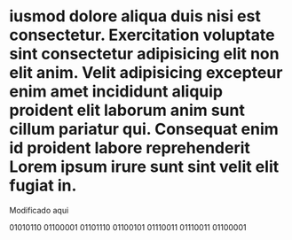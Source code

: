 # iusmod dolore aliqua duis nisi est consectetur. Exercitation voluptate sint consectetur adipisicing elit non elit anim. Velit adipisicing excepteur enim amet incididunt aliquip proident elit laborum anim sunt cillum pariatur qui. Consequat enim id proident labore reprehenderit Lorem ipsum irure sunt sint velit elit fugiat in.
Modificado aqui

01010110 01100001 01101110 01100101 01110011 01110011 01100001